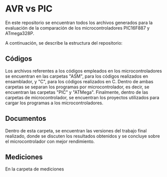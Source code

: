 # AVR vs PIC
En este repositorio se encuentran todos los archivos generados para la evaluación de la comparación de los microcontroladores PIC16F887 y ATmega328P.

A continuación, se describe la estructura del repositorio:

## Códigos
Los archivos referentes a los códigos empleados en los microcontroladores se encuentran en las carpetas "ASM", para los códigos realizados en ensamblador, y "C", para los códigos realizados en C. Dentro de ambas carpetas se separan los programas por microcontrolador, es decir, se encuentran las carpetas "PIC" y "ATMega". Finalmente, dentro de las carpetas de microcontrolador, se encuentran los proyectos utilizados para cargar los programas a los microcontroladores.

## Documentos
Dentro de esta carpeta, se encuentran las versiones del trabajo final realizado, donde se discuten los resultados obtenidos y se concluye sobre el microcontrolador con mejor rendimiento.

## Mediciones
En la carpeta de mediciones
